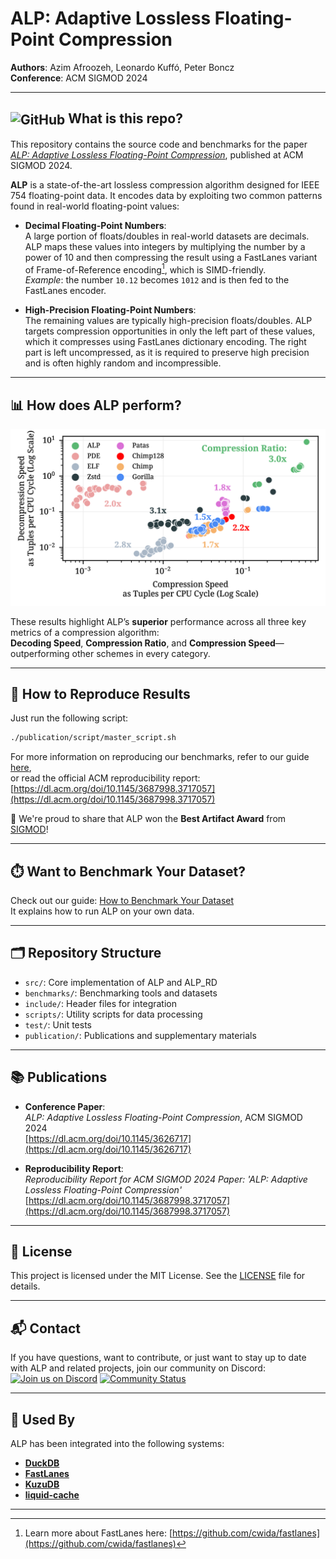 # ALP: Adaptive Lossless Floating-Point Compression

**Authors**: Azim Afroozeh, Leonardo Kuffó, Peter Boncz  
**Conference**: ACM SIGMOD 2024

---

## <img src="https://github.githubassets.com/images/modules/logos_page/GitHub-Mark.png" alt="GitHub" width="32" style="vertical-align:middle;"> What is this repo?

This repository contains the source code and benchmarks for the paper [_ALP: Adaptive Lossless Floating-Point Compression_](https://dl.acm.org/doi/abs/10.1145/3626717), published at ACM SIGMOD 2024.

**ALP** is a state-of-the-art lossless compression algorithm designed for IEEE 754 floating-point data. It encodes data by exploiting two common patterns found in real-world floating-point values:

- **Decimal Floating-Point Numbers**:  
  A large portion of floats/doubles in real-world datasets are decimals. ALP maps these values into integers by multiplying the number by a power of 10 and then compressing the result using a FastLanes variant of Frame-of-Reference encoding[^1], which is SIMD-friendly.  
  _Example_: the number `10.12` becomes `1012` and is then fed to the FastLanes encoder.

- **High-Precision Floating-Point Numbers**:  
  The remaining values are typically high-precision floats/doubles. ALP targets compression opportunities in only the left part of these values, which it compresses using FastLanes dictionary encoding. The right part is left uncompressed, as it is required to preserve high precision and is often highly random and incompressible.

---

## 📊 How does ALP perform?

![ALP Results](alp_results.png)

These results highlight ALP’s **superior** performance across all three key metrics of a compression algorithm:  
**Decoding Speed**, **Compression Ratio**, and **Compression Speed**—outperforming other schemes in every category.

---

## 🧪 How to Reproduce Results

Just run the following script:

```bash
./publication/script/master_script.sh
```

For more information on reproducing our benchmarks, refer to our guide [here](availability_reproducibility_initiative_report.md),  
or read the official ACM reproducibility report:  
[https://dl.acm.org/doi/10.1145/3687998.3717057](https://dl.acm.org/doi/10.1145/3687998.3717057)

🎉 We're proud to share that ALP won the **Best Artifact Award** from [SIGMOD](https://sigmod.org/sigmod-awards/sigmod-best-artifact-award/)!

---

## ⏱️ Want to Benchmark Your Dataset?

Check out our guide: [How to Benchmark Your Dataset](how_to_benchmark_your_dataset.md)  
It explains how to run ALP on your own data.

---

## 🗂️ Repository Structure

- `src/`: Core implementation of ALP and ALP_RD
- `benchmarks/`: Benchmarking tools and datasets
- `include/`: Header files for integration
- `scripts/`: Utility scripts for data processing
- `test/`: Unit tests
- `publication/`: Publications and supplementary materials

---

## 📚 Publications

- **Conference Paper**:  
  _ALP: Adaptive Lossless Floating-Point Compression_, ACM SIGMOD 2024  
  [https://dl.acm.org/doi/10.1145/3626717](https://dl.acm.org/doi/10.1145/3626717)

- **Reproducibility Report**:  
  _Reproducibility Report for ACM SIGMOD 2024 Paper: 'ALP: Adaptive Lossless Floating-Point Compression'_  
  [https://dl.acm.org/doi/10.1145/3687998.3717057](https://dl.acm.org/doi/10.1145/3687998.3717057)

---

## 📄 License

This project is licensed under the MIT License. See the [LICENSE](LICENSE) file for details.

---

## 📬 Contact

If you have questions, want to contribute, or just want to stay up to date with ALP and related projects, join our community on Discord:  
[![Join us on Discord](https://img.shields.io/badge/Join%20Us%20on%20Discord-5865F2?style=for-the-badge&logo=discord&logoColor=white)](https://discord.gg/2ngmRaRW)  [![Community Status](https://img.shields.io/discord/1282716959099588651?label=Members%20Online&logo=discord&logoColor=white&color=5865F2&style=for-the-badge)](https://discord.gg/2ngmRaRW)

---

## 🧩 Used By

ALP has been integrated into the following systems:

- [**DuckDB**](https://duckdb.org/2024/02/13/announcing-duckdb-0100.html)
- [**FastLanes**](https://github.com/cwida/FastLanes)
- [**KuzuDB**](https://github.com/kuzudb/kuzu/pull/3994)
- [**liquid-cache**](https://github.com/XiangpengHao/liquid-cache/pull/133)

---

[^1]: Learn more about FastLanes here: [https://github.com/cwida/fastlanes](https://github.com/cwida/fastlanes)
